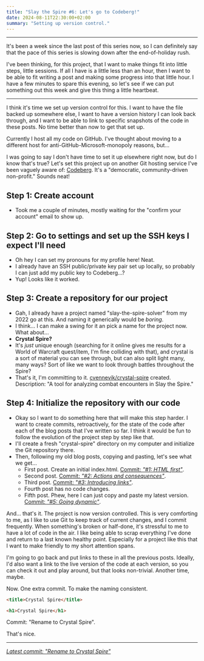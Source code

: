 ```yaml
---
title: "Slay the Spire #6: Let's go to Codeberg!"
date: 2024-08-11T22:30:00+02:00
summary: "Setting up version control."
---
```


---

It's been a week since the last post of this series now, so I can definitely say that the pace of this series is slowing down after the end-of-holiday rush.

I've been thinking, for this project, that I want to make things fit into little steps, little sessions. If all I have is a little less than an hour, then I want to be able to fit writing a post and making some progress into that little hour. I have a few minutes to spare this evening, so let's see if we can put something out this week and give this thing a little heartbeat.

---

I think it's time we set up version control for this. I want to have the file backed up somewhere else, I want to have a version history I can look back through, and I want to be able to link to specific snapshots of the code in these posts. No time better than now to get that set up.

Currently I host all my code on GitHub. I've thought about moving to a different host for anti-GitHub-Microsoft-monopoly reasons, but...

I was going to say I don't have time to set it up elsewhere right now, but do I know that's true? Let's set this project up on another Git hosting service I've been vaguely aware of: [Codeberg](https://codeberg.org/). It's a "democratic, community-driven non-profit." Sounds neat!

## Step 1: Create account

- Took me a couple of minutes, mostly waiting for the "confirm your account" email to show up.

## Step 2: Go to settings and set up the SSH keys I expect I'll need

- Oh hey I can set my pronouns for my profile here! Neat.
- I already have an SSH public/private key pair set up locally, so probably I can just add my public key to Codeberg...?
- Yup! Looks like it worked.

## Step 3: Create a repository for our project

- Gah, I already have a project named "slay-the-spire-solver" from my 2022 go at this. And naming it generically would be _boring_.
- I think... I can make a swing for it an pick a name for the project now. What about...
- **Crystal Spire?**
- It's _just_ unique enough (searching for it online gives me results for a World of Warcraft quest/item, I'm fine colliding with that), and crystal is a sort of material you can see through, but can also split light many, many ways? Sort of like we want to look through battles throughout the Spire?
- That's it, I'm committing to it. [cvennevik/crystal-spire](https://codeberg.org/cvennevik/crystal-spire) created. Description: "A tool for analyzing combat encounters in Slay the Spire."

## Step 4: Initialize the repository with our code

- Okay so I want to do something here that will make this step harder. I want to create commits, retroactively, for the state of the code after each of the blog posts that I've written so far. I think it would be fun to follow the evolution of the project step by step like that.
- I'll create a fresh "crystal-spire" directory on my computer and initialize the Git repository there.
- Then, following my old blog posts, copying and pasting, let's see what we get...
    - First post. Create an initial index.html. [Commit: _"#1: HTML first"_](https://codeberg.org/cvennevik/crystal-spire/commit/13ea21e15f66564b20ea0972187ce772c4437653).
    - Second post. [Commit: _"#2: Actions and consequences"_](https://codeberg.org/cvennevik/crystal-spire/commit/2fb0c59bcc6ab0799d350b69c9859b1059b7d95d).
    - Third post. [Commit: _"#3: Introducing links"_](https://codeberg.org/cvennevik/crystal-spire/commit/12d6098e07ecd5de448b3d76e96805c9496145bb).
    - Fourth post has no code changes.
    - Fifth post. Phew, here I can just copy and paste my latest version. [Commit: _"#5: Going dynamic"_](https://codeberg.org/cvennevik/crystal-spire/commit/f6b46cd46502af1e872869ac2c8f6de71cfaa657).

And... that's it. The project is now version controlled. This is very comforting to me, as I like to use Git to keep track of current changes, and I commit frequently. When something's broken or half-done, it's stressful to me to have a lot of code in the air. I like being able to scrap everything I've done and return to a last known healthy point. Especially for a project like this that I want to make friendly to my short attention spans.

I'm going to go back and put links to these in all the previous posts. Ideally, I'd also want a link to the live version of the code at each version, so you can check it out and play around, but that looks non-trivial. Another time, maybe.

Now. One extra commit. To make the naming consistent.

```html
<title>Crystal Spire</title>
```

```html
<h1>Crystal Spire</h1>
```

Commit: "Rename to Crystal Spire".

That's nice.

---

_[Latest commit: "Rename to Crystal Spire"](https://codeberg.org/cvennevik/crystal-spire/src/commit/2110563631b80369ec3d862d730d0b902e77a8b3/index.html)_
